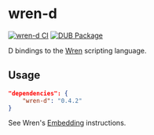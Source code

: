 # wren-d

[![wren-d CI](https://github.com/chances/wren-d/actions/workflows/ci.yml/badge.svg)](https://github.com/chances/wren-d/actions/workflows/ci.yml)
[![DUB Package](https://img.shields.io/dub/v/wren-d.svg)](https://code.dlang.org/packages/wren-d)

D bindings to the [Wren](http://wren.io/) scripting language.

## Usage

```json
"dependencies": {
    "wren-d": "0.4.2"
}
```

See Wren's [Embedding](https://wren.io/embedding/) instructions.
